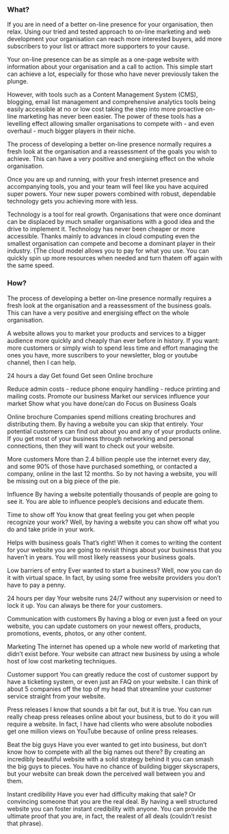 ### What?
If you are in need of a better on-line presence for your organisation, then relax. Using our tried and tested approach to on-line marketing and web development your organisation can reach more interested buyers, add more subscribers to your list or attract more supporters to your cause. 

Your on-line presence can be as simple as a one-page website with information about your organisation and a call to action. This simple start can achieve a lot, especially for those who have never previously taken the plunge.

However, with tools such as a Content Management System (CMS), blogging, email list management and comprehensive analytics tools being  easily accessible at no or low cost taking the step into more proactive on-line marketing has never been easier. The power of these tools has a levelling effect allowing smaller organisations to compete with  - and even overhaul - much bigger players in their niche. 

The process of developing a better on-line presence normally requires a fresh look at the organisation and a reassessment of the goals you wish to achieve. This can have a very positive and energising effect on the whole organisation.

Once you are up and running, with your fresh internet presence and accompanying tools, you and your team will feel like you have acquired super powers.  Your new super powers combined with robust, dependable technology gets you achieving more with less.

Technology is a tool for real growth. Organisations that were once dominant can be displaced by much smaller organisations with a good idea and the drive to implement it. Technology has never been cheaper or more accessible. Thanks mainly to advances in cloud computing even the smallest organisation can compete and become a dominant player in their industry. {The cloud model allows you to pay for what you use. You can quickly spin up more resources when needed and turn thatem off again with the same speed.

### How?
The process of developing a better on-line presence normally requires a fresh look at the organisation and a reassessment of the business goals. This can have a very positive and energising effect on the whole organisation.

A website allows you to market your products and services to a bigger audience more quickly and cheaply than ever before in history. If you want: more customers or simply wish to spend less time and effort managing the ones you have, more suscribers to your newsletter, blog or youtube channel, then I can help.

 



24 hours a day
Get found
Get seen
Online brochure

Reduce admin costs - reduce phone enquiry handling - reduce printing and mailing costs.
Promote our business Market our services
influence your market
Show what you have done/can do
Focus on Business Goals

Online brochure
Companies spend millions creating brochures and distributing them. By having a website you can skip that entirely. Your potential customers can find out about you and any of your products online. If you get most of your business through networking and personal connections, then they will want to check out your website.

More customers
More than 2.4 billion people use the internet every day, and some 90% of those have purchased something, or contacted a company, online in the last 12 months. So by not having a website, you will be missing out on a big piece of the pie.

Influence
By having a website potentially thousands of people are going to see it. You are able to influence people’s decisions and educate them.

Time to show off
You know that great feeling you get when people recognize your work? Well, by having a website you can show off what you do and take pride in your work.

Helps with business goals
That’s right! When it comes to writing the content for your website you are going to revisit things about your business that you haven’t in years. You will most likely reassess your business goals.

Low barriers of entry
Ever wanted to start a business? Well, now you can do it with virtual space. In fact, by using some free website providers you don’t have to pay a penny.

24 hours per day
Your website runs 24/7 without any supervision or need to lock it up. You can always be there for your customers.

Communication with customers
By having a blog or even just a feed on your website, you can update customers on your newest offers, products, promotions, events, photos, or any other content.

Marketing
The internet has opened up a whole new world of marketing that didn’t exist before. Your website can attract new business by using a whole host of low cost marketing techniques.

Customer support
You can greatly reduce the cost of customer support by have a ticketing system, or even just an FAQ on your website. I can think of about 5 companies off the top of my head that streamline your customer service straight from your website.

Press releases
I know that sounds a bit far out, but it is true. You can run really cheap press releases online about your business, but to do it you will require a website. In fact, I have had clients who were absolute nobodies get one million views on YouTube because of online press releases.

 Beat the big guys
Have you ever wanted to get into business, but don’t know how to compete with all the big names out there? By creating an incredibly beautiful website with a solid strategy behind it you can smash the big guys to pieces. You have no chance of building bigger skyscrapers, but your website can break down the perceived wall between you and them.

Instant credibility
Have you ever had difficulty making that sale? Or convincing someone that you are the real deal. By having a well structured website you can foster instant credibility with anyone. You can provide the ultimate proof that you are, in fact, the realest of all deals (couldn’t resist that phrase).